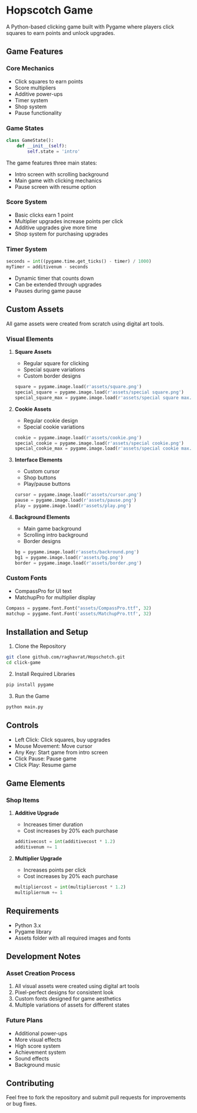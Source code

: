 # Hopscotch Game

A Python-based clicking game built with Pygame where players click squares to earn points and unlock upgrades.

## Game Features

### Core Mechanics
- Click squares to earn points
- Score multipliers
- Additive power-ups
- Timer system
- Shop system
- Pause functionality

### Game States
```python
class GameState():
    def __init__(self):
        self.state = 'intro'
```
The game features three main states:
- Intro screen with scrolling background
- Main game with clicking mechanics
- Pause screen with resume option

### Score System
- Basic clicks earn 1 point
- Multiplier upgrades increase points per click
- Additive upgrades give more time
- Shop system for purchasing upgrades

### Timer System
```python
seconds = int((pygame.time.get_ticks() - timer) / 1000)
myTimer = additivenum - seconds
```
- Dynamic timer that counts down
- Can be extended through upgrades
- Pauses during game pause

## Custom Assets

All game assets were created from scratch using digital art tools.

### Visual Elements
1. **Square Assets**
   - Regular square for clicking
   - Special square variations
   - Custom border designs
   ```python
   square = pygame.image.load(r'assets/square.png')
   special_square = pygame.image.load(r'assets/special square.png')
   special_square_max = pygame.image.load(r'assets/special square max.png')
   ```

2. **Cookie Assets**
   - Regular cookie design
   - Special cookie variations
   ```python
   cookie = pygame.image.load(r'assets/cookie.png')
   special_cookie = pygame.image.load(r'assets/special cookie.png')
   special_cookie_max = pygame.image.load(r'assets/special cookie max.png')
   ```

3. **Interface Elements**
   - Custom cursor
   - Shop buttons
   - Play/pause buttons
   ```python
   cursor = pygame.image.load(r'assets/cursor.png')
   pause = pygame.image.load(r'assets/pause.png')
   play = pygame.image.load(r'assets/play.png')
   ```

4. **Background Elements**
   - Main game background
   - Scrolling intro background
   - Border designs
   ```python
   bg = pygame.image.load(r'assets/backround.png')
   bg1 = pygame.image.load(r'assets/bg.png')
   border = pygame.image.load(r'assets/border.png')
   ```

### Custom Fonts
- CompassPro for UI text
- MatchupPro for multiplier display
```python
Compass = pygame.font.Font("assets/CompassPro.ttf", 32)
matchup = pygame.font.Font('assets/MatchupPro.ttf', 32)
```

## Installation and Setup

1. Clone the Repository
```bash
git clone github.com/raghavrat/Hopschotch.git
cd click-game
```

2. Install Required Libraries
```bash
pip install pygame
```

3. Run the Game
```bash
python main.py
```

## Controls

- Left Click: Click squares, buy upgrades
- Mouse Movement: Move cursor
- Any Key: Start game from intro screen
- Click Pause: Pause game
- Click Play: Resume game

## Game Elements

### Shop Items
1. **Additive Upgrade**
   - Increases timer duration
   - Cost increases by 20% each purchase
   ```python
   additivecost = int(additivecost * 1.2)
   additivenum += 1
   ```

2. **Multiplier Upgrade**
   - Increases points per click
   - Cost increases by 20% each purchase
   ```python
   multipliercost = int(multipliercost * 1.2)
   multipliernum += 1
   ```

## Requirements

- Python 3.x
- Pygame library
- Assets folder with all required images and fonts

## Development Notes

### Asset Creation Process
1. All visual assets were created using digital art tools
2. Pixel-perfect designs for consistent look
3. Custom fonts designed for game aesthetics
4. Multiple variations of assets for different states

### Future Plans
- Additional power-ups
- More visual effects
- High score system
- Achievement system
- Sound effects
- Background music

## Contributing

Feel free to fork the repository and submit pull requests for improvements or bug fixes.
